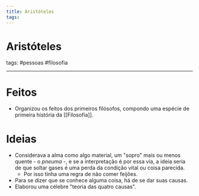 ```yaml
---
title: Aristóteles
tags: 
---
```

# Aristóteles
tags: #pessoas #filosofia 

---
# Feitos
- Organizou os feitos dos primeiros filósofos, compondo uma espécie de primeira história da [[Filosofia]].
# Ideias
- Considerava a alma como algo material, um "sopro" mais ou menos quente - o *pneuma* -, e se a interpretação é por essa via, a ideia seria de que soltar gases é uma perda da condição vital ou coisa parecida.
	- Por isso tinha uma regra de não comer feijões.
- Para se dizer que se conhece alguma coisa, há de se dar suas causas.
- Elaborou uma célebre "teoria das quatro causas".